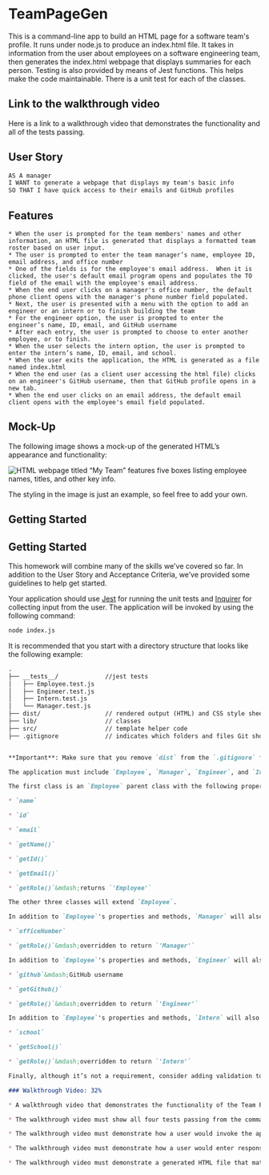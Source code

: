 # TeamPageGen
This is a command-line app to build an HTML page for a software team's profile.  It runs under node.js to produce an index.html file.
It takes in information from the user about employees on a software engineering team, then generates the index.html webpage that displays summaries for each person. Testing is also provided by means of Jest functions.  This helps make the code maintainable. There is a unit test for each of the classes.

## Link to the walkthrough video
Here is a link to a walkthrough video that demonstrates the functionality and all of the tests passing.

## User Story

```md
AS A manager
I WANT to generate a webpage that displays my team's basic info
SO THAT I have quick access to their emails and GitHub profiles
```

## Features

```
* When the user is prompted for the team members' names and other information, an HTML file is generated that displays a formatted team roster based on user input.
* The user is prompted to enter the team manager’s name, employee ID, email address, and office number
* One of the fields is for the employee's email address.  When it is clicked, the user's default email program opens and populates the TO field of the email with the employee's email address.
* When the end user clicks on a manager's office number, the default phone client opens with the manager's phone number field populated.
* Next, the user is presented with a menu with the option to add an engineer or an intern or to finish building the team
* For the engineer option, the user is prompted to enter the engineer’s name, ID, email, and GitHub username
* After each entry, the user is prompted to choose to enter another employee, or to finish.
* When the user selects the intern option, the user is prompted to enter the intern’s name, ID, email, and school.
* When the user exits the application, the HTML is generated as a file named index.html
* When the end user (as a client user accessing the html file) clicks on an engineer's GitHub username, then that GitHub profile opens in a new tab.
* When the end user clicks on an email address, the default email client opens with the employee's email field populated.
```

## Mock-Up

The following image shows a mock-up of the generated HTML’s appearance and functionality:

![HTML webpage titled “My Team” features five boxes listing employee names, titles, and other key info.](./Assets/10-object-oriented-programming-homework-demo.png)

The styling in the image is just an example, so feel free to add your own.

## Getting Started
## Getting Started

This homework will combine many of the skills we've covered so far. In addition to the User Story and Acceptance Criteria, we’ve provided some guidelines to help get started.

Your application should use [Jest](https://www.npmjs.com/package/jest) for running the unit tests and [Inquirer](https://www.npmjs.com/package/inquirer) for collecting input from the user. The application will be invoked by using the following command:

```bash
node index.js
```

It is recommended that you start with a directory structure that looks like the following example:

```md
.
├── __tests__/             //jest tests
│   ├── Employee.test.js
│   ├── Engineer.test.js
│   ├── Intern.test.js
│   └── Manager.test.js
├── dist/                  // rendered output (HTML) and CSS style sheet
├── lib/                   // classes
├── src/                   // template helper code
├── .gitignore             // indicates which folders and files Git should ignore


**Important**: Make sure that you remove `dist` from the `.gitignore` file so that Git will track this folder and include it when you push up to your application's repository.

The application must include `Employee`, `Manager`, `Engineer`, and `Intern` classes. The tests for these classes (in the `_tests_` directory) must ALL pass.

The first class is an `Employee` parent class with the following properties and methods:

* `name`

* `id`

* `email`

* `getName()`

* `getId()`

* `getEmail()`

* `getRole()`&mdash;returns `'Employee'`

The other three classes will extend `Employee`.

In addition to `Employee`'s properties and methods, `Manager` will also have the following:

* `officeNumber`

* `getRole()`&mdash;overridden to return `'Manager'`

In addition to `Employee`'s properties and methods, `Engineer` will also have the following:

* `github`&mdash;GitHub username

* `getGithub()`

* `getRole()`&mdash;overridden to return `'Engineer'`

In addition to `Employee`'s properties and methods, `Intern` will also have the following:

* `school`

* `getSchool()`

* `getRole()`&mdash;overridden to return `'Intern'`

Finally, although it’s not a requirement, consider adding validation to ensure that user input is in the proper format.

### Walkthrough Video: 32%

* A walkthrough video that demonstrates the functionality of the Team Profile Generator and passing tests must be submitted, and a link to the video should be included in your README file.

* The walkthrough video must show all four tests passing from the command line.

* The walkthrough video must demonstrate how a user would invoke the application from the command line.

* The walkthrough video must demonstrate how a user would enter responses to all of the prompts in the application.

* The walkthrough video must demonstrate a generated HTML file that matches the user input.

